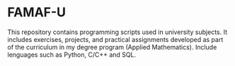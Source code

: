 # FAMAF-U
This repository contains programming scripts used in university subjects. It includes exercises, projects, and practical assignments developed as part of the curriculum in my degree program (Applied Mathematics). 
Include lenguages such as Python, C/C++ and SQL.

